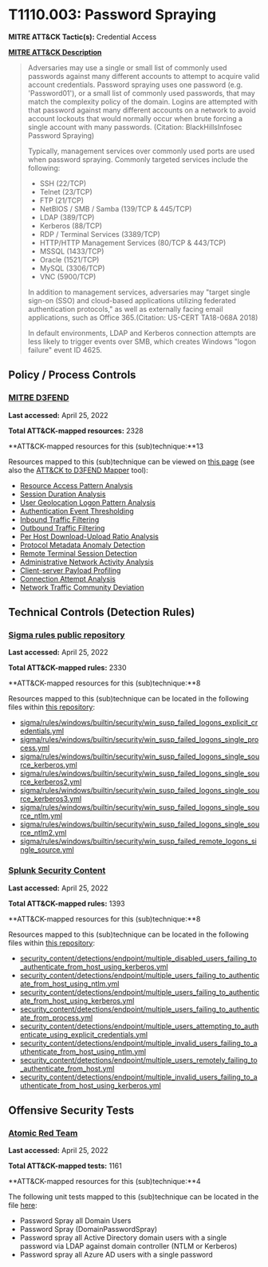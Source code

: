 # T1110.003: Password Spraying
**MITRE ATT&CK Tactic(s):** Credential Access

**[MITRE ATT&CK Description](https://attack.mitre.org/techniques/T1110/003)**
<blockquote>Adversaries may use a single or small list of commonly used passwords against many different accounts to attempt to acquire valid account credentials. Password spraying uses one password (e.g. 'Password01'), or a small list of commonly used passwords, that may match the complexity policy of the domain. Logins are attempted with that password against many different accounts on a network to avoid account lockouts that would normally occur when brute forcing a single account with many passwords. (Citation: BlackHillsInfosec Password Spraying)

Typically, management services over commonly used ports are used when password spraying. Commonly targeted services include the following:

* SSH (22/TCP)
* Telnet (23/TCP)
* FTP (21/TCP)
* NetBIOS / SMB / Samba (139/TCP & 445/TCP)
* LDAP (389/TCP)
* Kerberos (88/TCP)
* RDP / Terminal Services (3389/TCP)
* HTTP/HTTP Management Services (80/TCP & 443/TCP)
* MSSQL (1433/TCP)
* Oracle (1521/TCP)
* MySQL (3306/TCP)
* VNC (5900/TCP)

In addition to management services, adversaries may "target single sign-on (SSO) and cloud-based applications utilizing federated authentication protocols," as well as externally facing email applications, such as Office 365.(Citation: US-CERT TA18-068A 2018)

In default environments, LDAP and Kerberos connection attempts are less likely to trigger events over SMB, which creates Windows "logon failure" event ID 4625.</blockquote>
## Policy / Process Controls
### [MITRE D3FEND](https://d3fend.mitre.org/)
**Last accessed:** April 25, 2022

**Total ATT&CK-mapped resources:** 2328

**ATT&CK-mapped resources for this (sub)technique:**13

Resources mapped to this (sub)technique can be viewed on [this page](https://d3fend.mitre.org/) (see also the [ATT&CK to D3FEND Mapper](https://d3fend.mitre.org/tools/attack-mapper) tool):

* [Resource Access Pattern Analysis](https://d3fend.mitre.org/techniques/d3f:ResourceAccessPatternAnalysis)
* [Session Duration Analysis](https://d3fend.mitre.org/techniques/d3f:SessionDurationAnalysis)
* [User Geolocation Logon Pattern Analysis](https://d3fend.mitre.org/techniques/d3f:UserGeolocationLogonPatternAnalysis)
* [Authentication Event Thresholding](https://d3fend.mitre.org/techniques/d3f:AuthenticationEventThresholding)
* [Inbound Traffic Filtering](https://d3fend.mitre.org/techniques/d3f:InboundTrafficFiltering)
* [Outbound Traffic Filtering](https://d3fend.mitre.org/techniques/d3f:OutboundTrafficFiltering)
* [Per Host Download-Upload Ratio Analysis](https://d3fend.mitre.org/techniques/d3f:PerHostDownload-UploadRatioAnalysis)
* [Protocol Metadata Anomaly Detection](https://d3fend.mitre.org/techniques/d3f:ProtocolMetadataAnomalyDetection)
* [Remote Terminal Session Detection](https://d3fend.mitre.org/techniques/d3f:RemoteTerminalSessionDetection)
* [Administrative Network Activity Analysis](https://d3fend.mitre.org/techniques/d3f:AdministrativeNetworkActivityAnalysis)
* [Client-server Payload Profiling](https://d3fend.mitre.org/techniques/d3f:Client-serverPayloadProfiling)
* [Connection Attempt Analysis](https://d3fend.mitre.org/techniques/d3f:ConnectionAttemptAnalysis)
* [Network Traffic Community Deviation](https://d3fend.mitre.org/techniques/d3f:NetworkTrafficCommunityDeviation)

## Technical Controls (Detection Rules)
### [Sigma rules public repository](https://github.com/SigmaHQ/sigma)
**Last accessed:** April 25, 2022

**Total ATT&CK-mapped rules:** 2330

**ATT&CK-mapped resources for this (sub)technique:**8

Resources mapped to this (sub)technique can be located in the following files within [this repository](https://github.com/SigmaHQ/sigma/tree/master/rules):

* [sigma/rules/windows/builtin/security/win_susp_failed_logons_explicit_credentials.yml](https://github.com/SigmaHQ/sigma/blob/master/rules/windows/builtin/security/win_susp_failed_logons_explicit_credentials.yml)
* [sigma/rules/windows/builtin/security/win_susp_failed_logons_single_process.yml](https://github.com/SigmaHQ/sigma/blob/master/rules/windows/builtin/security/win_susp_failed_logons_single_process.yml)
* [sigma/rules/windows/builtin/security/win_susp_failed_logons_single_source_kerberos.yml](https://github.com/SigmaHQ/sigma/blob/master/rules/windows/builtin/security/win_susp_failed_logons_single_source_kerberos.yml)
* [sigma/rules/windows/builtin/security/win_susp_failed_logons_single_source_kerberos2.yml](https://github.com/SigmaHQ/sigma/blob/master/rules/windows/builtin/security/win_susp_failed_logons_single_source_kerberos2.yml)
* [sigma/rules/windows/builtin/security/win_susp_failed_logons_single_source_kerberos3.yml](https://github.com/SigmaHQ/sigma/blob/master/rules/windows/builtin/security/win_susp_failed_logons_single_source_kerberos3.yml)
* [sigma/rules/windows/builtin/security/win_susp_failed_logons_single_source_ntlm.yml](https://github.com/SigmaHQ/sigma/blob/master/rules/windows/builtin/security/win_susp_failed_logons_single_source_ntlm.yml)
* [sigma/rules/windows/builtin/security/win_susp_failed_logons_single_source_ntlm2.yml](https://github.com/SigmaHQ/sigma/blob/master/rules/windows/builtin/security/win_susp_failed_logons_single_source_ntlm2.yml)
* [sigma/rules/windows/builtin/security/win_susp_failed_remote_logons_single_source.yml](https://github.com/SigmaHQ/sigma/blob/master/rules/windows/builtin/security/win_susp_failed_remote_logons_single_source.yml)

### [Splunk Security Content](https://github.com/splunk/security_content)
**Last accessed:** April 25, 2022

**Total ATT&CK-mapped rules:** 1393

**ATT&CK-mapped resources for this (sub)technique:**8

Resources mapped to this (sub)technique can be located in the following files within [this repository](https://github.com/splunk/security_content/tree/develop/detections):

* [security_content/detections/endpoint/multiple_disabled_users_failing_to_authenticate_from_host_using_kerberos.yml](https://github.com/splunk/security_content/blob/develop/detections/endpoint/multiple_disabled_users_failing_to_authenticate_from_host_using_kerberos.yml)
* [security_content/detections/endpoint/multiple_users_failing_to_authenticate_from_host_using_ntlm.yml](https://github.com/splunk/security_content/blob/develop/detections/endpoint/multiple_users_failing_to_authenticate_from_host_using_ntlm.yml)
* [security_content/detections/endpoint/multiple_users_failing_to_authenticate_from_host_using_kerberos.yml](https://github.com/splunk/security_content/blob/develop/detections/endpoint/multiple_users_failing_to_authenticate_from_host_using_kerberos.yml)
* [security_content/detections/endpoint/multiple_users_failing_to_authenticate_from_process.yml](https://github.com/splunk/security_content/blob/develop/detections/endpoint/multiple_users_failing_to_authenticate_from_process.yml)
* [security_content/detections/endpoint/multiple_users_attempting_to_authenticate_using_explicit_credentials.yml](https://github.com/splunk/security_content/blob/develop/detections/endpoint/multiple_users_attempting_to_authenticate_using_explicit_credentials.yml)
* [security_content/detections/endpoint/multiple_invalid_users_failing_to_authenticate_from_host_using_ntlm.yml](https://github.com/splunk/security_content/blob/develop/detections/endpoint/multiple_invalid_users_failing_to_authenticate_from_host_using_ntlm.yml)
* [security_content/detections/endpoint/multiple_users_remotely_failing_to_authenticate_from_host.yml](https://github.com/splunk/security_content/blob/develop/detections/endpoint/multiple_users_remotely_failing_to_authenticate_from_host.yml)
* [security_content/detections/endpoint/multiple_invalid_users_failing_to_authenticate_from_host_using_kerberos.yml](https://github.com/splunk/security_content/blob/develop/detections/endpoint/multiple_invalid_users_failing_to_authenticate_from_host_using_kerberos.yml)


## Offensive Security Tests
### [Atomic Red Team](https://github.com/redcanaryco/atomic-red-team)
**Last accessed:** April 25, 2022

**Total ATT&CK-mapped tests:** 1161

**ATT&CK-mapped resources for this (sub)technique:**4

The following unit tests mapped to this (sub)technique can be located in the file [here](https://github.com/redcanaryco/atomic-red-team/tree/master/atomics/T1110.003/T1110.003.yaml):

* Password Spray all Domain Users
* Password Spray (DomainPasswordSpray)
* Password spray all Active Directory domain users with a single password via LDAP against domain controller (NTLM or Kerberos)
* Password spray all Azure AD users with a single password

